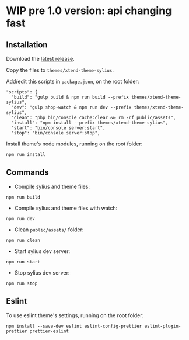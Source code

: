 # WIP pre 1.0 version: api changing fast

## Installation

Download the [latest release](https://github.com/minimit/xtend-theme-sylius/releases/latest).

Copy the files to `themes/xtend-theme-sylius`.

Add/edit this scripts in `package.json`, on the root folder:

```
"scripts": {
  "build": "gulp build & npm run build --prefix themes/xtend-theme-sylius",
  "dev": "gulp shop-watch & npm run dev --prefix themes/xtend-theme-sylius",
  "clean": "php bin/console cache:clear && rm -rf public/assets",
  "install": "npm install --prefix themes/xtend-theme-sylius",
  "start": "bin/console server:start",
  "stop": "bin/console server:stop",
```

Install theme's node modules, running on the root folder:

```
npm run install
```

## Commands

- Compile sylius and theme files:

```
npm run build
```

- Compile sylius and theme files with watch:

```
npm run dev
```

- Clean `public/assets/` folder:

```
npm run clean
```

- Start sylius dev server:

```
npm run start
```

- Stop sylius dev server:

```
npm run stop
```

## Eslint

To use eslint theme's settings, running on the root folder:

```
npm install --save-dev eslint eslint-config-prettier eslint-plugin-prettier prettier-eslint
```
